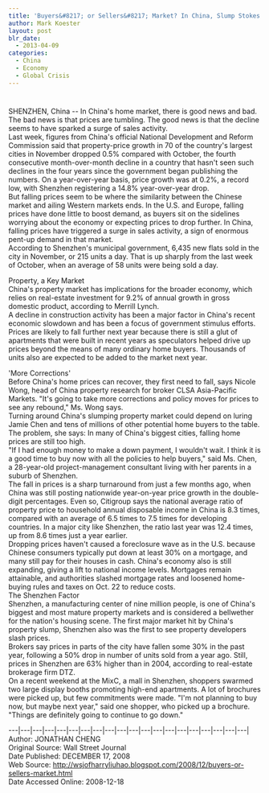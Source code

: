 ```yaml
---
title: 'Buyers&#8217; or Sellers&#8217; Market? In China, Slump Stokes Activity; Caution in Shenzhen'
author: Mark Koester
layout: post
blr_date:
  - 2013-04-09
categories:
  - China
  - Economy
  - Global Crisis
---
```

# 

SHENZHEN, China -- In China's home market, there is good news and bad. The bad news is that prices are tumbling. The good news is that the decline seems to have sparked a surge of sales activity.  
Last week, figures from China's official National Development and Reform Commission said that property-price growth in 70 of the country's largest cities in November dropped 0.5% compared with October, the fourth consecutive month-over-month decline in a country that hasn't seen such declines in the four years since the government began publishing the numbers. On a year-over-year basis, price growth was at 0.2%, a record low, with Shenzhen registering a 14.8% year-over-year drop.  
But falling prices seem to be where the similarity between the Chinese market and ailing Western markets ends. In the U.S. and Europe, falling prices have done little to boost demand, as buyers sit on the sidelines worrying about the economy or expecting prices to drop further. In China, falling prices have triggered a surge in sales activity, a sign of enormous pent-up demand in that market.  
According to Shenzhen's municipal government, 6,435 new flats sold in the city in November, or 215 units a day. That is up sharply from the last week of October, when an average of 58 units were being sold a day.

Property, a Key Market  
China's property market has implications for the broader economy, which relies on real-estate investment for 9.2% of annual growth in gross domestic product, according to Merrill Lynch.  
A decline in construction activity has been a major factor in China's recent economic slowdown and has been a focus of government stimulus efforts.  
Prices are likely to fall further next year because there is still a glut of apartments that were built in recent years as speculators helped drive up prices beyond the means of many ordinary home buyers. Thousands of units also are expected to be added to the market next year.

'More Corrections'  
Before China's home prices can recover, they first need to fall, says Nicole Wong, head of China property research for broker CLSA Asia-Pacific Markets. "It's going to take more corrections and policy moves for prices to see any rebound," Ms. Wong says.  
Turning around China's slumping property market could depend on luring Jamie Chen and tens of millions of other potential home buyers to the table. The problem, she says: In many of China's biggest cities, falling home prices are still too high.  
"If I had enough money to make a down payment, I wouldn't wait. I think it is a good time to buy now with all the policies to help buyers," said Ms. Chen, a 28-year-old project-management consultant living with her parents in a suburb of Shenzhen.  
The fall in prices is a sharp turnaround from just a few months ago, when China was still posting nationwide year-on-year price growth in the double-digit percentages. Even so, Citigroup says the national average ratio of property price to household annual disposable income in China is 8.3 times, compared with an average of 6.5 times to 7.5 times for developing countries. In a major city like Shenzhen, the ratio last year was 12.4 times, up from 8.6 times just a year earlier.  
Dropping prices haven't caused a foreclosure wave as in the U.S. because Chinese consumers typically put down at least 30% on a mortgage, and many still pay for their houses in cash. China's economy also is still expanding, giving a lift to national income levels. Mortgages remain attainable, and authorities slashed mortgage rates and loosened home-buying rules and taxes on Oct. 22 to reduce costs.  
The Shenzhen Factor  
Shenzhen, a manufacturing center of nine million people, is one of China's biggest and most mature property markets and is considered a bellwether for the nation's housing scene. The first major market hit by China's property slump, Shenzhen also was the first to see property developers slash prices.  
Brokers say prices in parts of the city have fallen some 30% in the past year, following a 50% drop in number of units sold from a year ago. Still, prices in Shenzhen are 63% higher than in 2004, according to real-estate brokerage firm DTZ.  
On a recent weekend at the MixC, a mall in Shenzhen, shoppers swarmed two large display booths promoting high-end apartments. A lot of brochures were picked up, but few commitments were made. "I'm not planning to buy now, but maybe next year," said one shopper, who picked up a brochure. "Things are definitely going to continue to go down."

\---|\---|\---|\---|\---|\---|\---|\---|\---|\---|\---|\---|\---|\---|\---|\---|\---|\---|\---|\---|  
Author: JONATHAN CHENG  
Original Source: Wall Street Journal  
Date Published: DECEMBER 17, 2008  
Web Source: http://wsjofharryliuhao.blogspot.com/2008/12/buyers-or-sellers-market.html  
Date Accessed Online: 2008-12-18